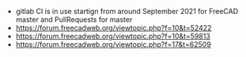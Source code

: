+ gitlab CI is in use startign from around September 2021 for FreeCAD master and PullRequests for master
+ https://forum.freecadweb.org/viewtopic.php?f=10&t=52422
+ https://forum.freecadweb.org/viewtopic.php?f=10&t=59813
+ https://forum.freecadweb.org/viewtopic.php?f=17&t=62509
